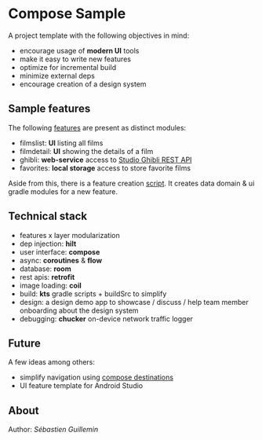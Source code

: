 # Compose Sample

A project template with the following objectives in mind:

* encourage usage of **modern UI** tools
* make it easy to write new features
* optimize for incremental build
* minimize external deps
* encourage creation of a design system

## Sample features

The following [features](feature) are present as distinct modules:

* filmslist: **UI** listing all films
* filmdetail: **UI** showing the details of a film
* ghibli: **web-service** access to [Studio Ghibli REST API](https://ghibliapi.herokuapp.com)
* favorites: **local storage** access to store favorite films

Aside from this, there is a feature creation [script](feature/create.sh). It creates data domain & ui gradle modules for a new feature.

## Technical stack

* features x layer modularization
* dep injection: **hilt**
* user interface: **compose**
* async: **coroutines** & **flow** 
* database: **room**
* rest apis: **retrofit**
* image loading: **coil**
* build: **kts** gradle scripts + buildSrc to simplify
* design: a design demo app to showcase / discuss / help team member onboarding about the design system
* debugging: **chucker** on-device network traffic logger

## Future

A few ideas among others:

* simplify navigation using [compose destinations](https://proandroiddev.com/compose-destinations-simpler-and-safer-navigation-in-compose-with-no-compromises-74a59c6b727d)
* UI feature template for Android Studio

## About

Author: *Sébastien Guillemin*
